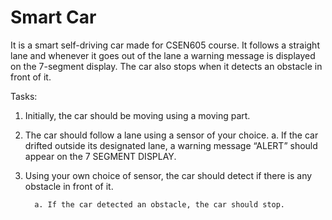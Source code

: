 # Smart Car

It is a smart self-driving car made for CSEN605 course. It follows a straight lane and whenever it goes out of the lane a warning message is displayed on the 7-segment display. The car also stops when it detects an obstacle in front of it. 

Tasks: 
  1)    Initially, the car should be moving using a moving part. 
  2)    The car should follow a lane using a sensor of your choice. a. If the car drifted outside its designated lane, a warning message “ALERT” should appear on the           7 SEGMENT DISPLAY. 
  3)    Using your own choice of sensor, the car should detect if there is any obstacle in front of it. 
              
              a. If the car detected an obstacle, the car should stop.
